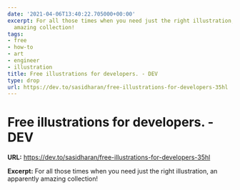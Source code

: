 ```yaml
---
date: '2021-04-06T13:40:22.705000+00:00'
excerpt: For all those times when you need just the right illustration, an apparently
  amazing collection!
tags:
- free
- how-to
- art
- engineer
- illustration
title: Free illustrations for developers. - DEV
type: drop
url: https://dev.to/sasidharan/free-illustrations-for-developers-35hl
---
```


# Free illustrations for developers. - DEV

**URL:** https://dev.to/sasidharan/free-illustrations-for-developers-35hl

**Excerpt:** For all those times when you need just the right illustration, an apparently amazing collection!
